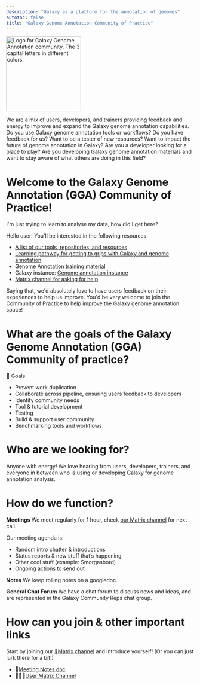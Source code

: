 ```yaml
---
description: "Galaxy as a platform for the annotation of genomes"
autotoc: false
title: "Galaxy Genome Annotation Community of Practice"
---
```


<slot name="/community/sig/common_linkbox" />

<img class="img-fluid float-right" src="/images/logos/gga-logo.png" style="width:200px;" alt="Logo for Galaxy Genome Annotation community. The 3 capital letters in different colors."/>

We are a mix of users, developers, and trainers providing feedback and energy to improve and expand the Galaxy genome annotation capabilities. Do you use Galaxy genome annotation tools or workflows? Do you have feedback for us? Want to be a tester of new resources? Want to impact the future of genome annotation in Galaxy? Are you a developer looking for a place to play? Are you developing Galaxy genome annotation materials and want to stay aware of what others are doing in this field?

# **Welcome to the Galaxy Genome Annotation (GGA) Community of Practice!**

I'm just trying to learn to analyse my data, how did I get here?

Hello user! You'll be interested in the following resources:

 - [A list of our tools, repositories, and resources](https://galaxy-genome-annotation.github.io/)
 - [Learning pathway for getting to grips with Galaxy and genome annotation](https://training.galaxyproject.org/training-material/learning-pathways/genome-annotation-eukaryote.html)
 - [Genome Annotation training material](https://training.galaxyproject.org/training-material/topics/genome-annotation/)
 - Galaxy instance: [Genome annotation instance](https://annotation.usegalaxy.eu)
 - [Matrix channel for asking for help](https://matrix.to/#/#galaxy-genome-annotation_Lobby:gitter.im)

Saying that, we'd absolutely love to have users feedback on their experiences to help us improve. You'd be very welcome to join the Community of Practice to help improve the Galaxy genome annotation space!

# What are the goals of the Galaxy Genome Annotation (GGA) Community of practice?

🎯 Goals
- Prevent work duplication
- Collaborate across pipeline, ensuring users feedback to developers
- Identify community needs
- Tool & tutorial development
- Testing
- Build & support user community
- Benchmarking tools and workflows

# Who are we looking for?

Anyone with energy! We love hearing from users, developers, trainers, and everyone in between who is using or developing Galaxy for genome annotation analysis.

# How do we function?

**Meetings** We meet regularly for 1 hour, check [our Matrix channel](https://matrix.to/#/#galaxy-genome-annotation_Lobby:gitter.im) for next call.

Our meeting agenda is:
 - Random intro chatter & introductions
 - Status reports & new stuff that’s happening
 - Other cool stuff (example: Smorgasbord)
 - Ongoing actions to send out

**Notes** We keep rolling notes on a googledoc.

**General Chat Forum** We have a chat forum to discuss news and ideas, and are represented in the Galaxy Community Reps chat group.

# How can you join & other important links

Start by joining our [💬Matrix channel](https://matrix.to/#/#galaxy-genome-annotation_Lobby:gitter.im) and introduce yourself! (Or you can just lurk there for a bit!)

 - 📝[Meeting Notes doc](https://docs.google.com/document/d/1GA6CQaQUU7sGHXPN194cNnj-fMUe0CcIIjI0FFoKdqE/edit)
 - 🧑🏽‍🏫[User Matrix Channel](https://matrix.to/#/#galaxy-genome-annotation_Lobby:gitter.im)

